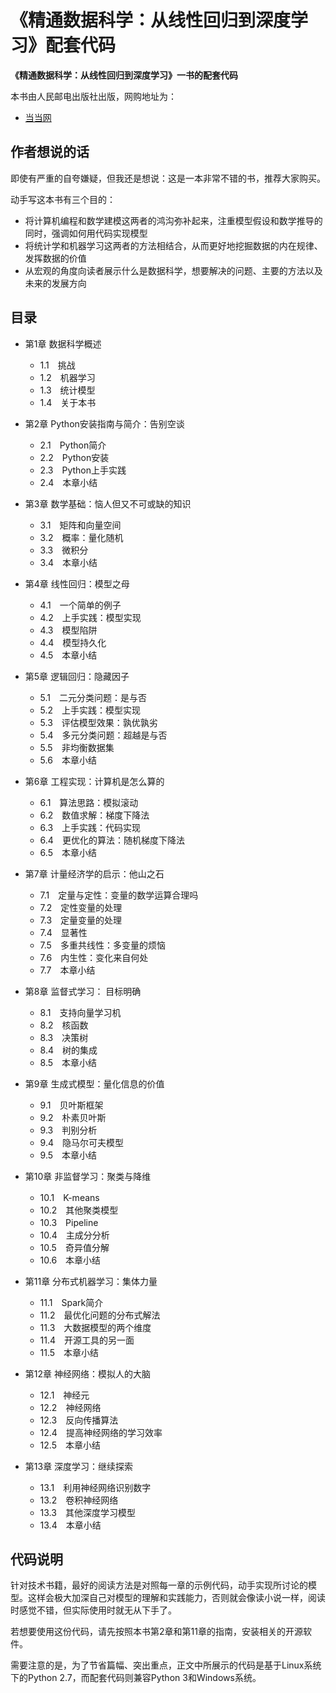 # 《精通数据科学：从线性回归到深度学习》配套代码


**《精通数据科学：从线性回归到深度学习》一书的配套代码**

本书由人民邮电出版社出版，网购地址为：

* [当当网](http://product.dangdang.com/25269988.html)


## 作者想说的话

即使有严重的自夸嫌疑，但我还是想说：这是一本非常不错的书，推荐大家购买。

动手写这本书有三个目的：
	
- 将计算机编程和数学建模这两者的鸿沟弥补起来，注重模型假设和数学推导的同时，强调如何用代码实现模型
- 将统计学和机器学习这两者的方法相结合，从而更好地挖掘数据的内在规律、发挥数据的价值
- 从宏观的角度向读者展示什么是数据科学，想要解决的问题、主要的方法以及未来的发展方向


## 目录
- 第1章  数据科学概述	
	- 1.1　挑战
	- 1.2　机器学习	- 1.3　统计模型	- 1.4　关于本书- 第2章  Python安装指南与简介：告别空谈	- 2.1　Python简介	- 2.2　Python安装	- 2.3　Python上手实践	- 2.4　本章小结- 第3章  数学基础：恼人但又不可或缺的知识	- 3.1　矩阵和向量空间	- 3.2　概率：量化随机	- 3.3　微积分	- 3.4　本章小结- 第4章  线性回归：模型之母	- 4.1　一个简单的例子	- 4.2　上手实践：模型实现	- 4.3　模型陷阱	- 4.4　模型持久化	- 4.5　本章小结- 第5章  逻辑回归：隐藏因子	- 5.1　二元分类问题：是与否	- 5.2　上手实践：模型实现	- 5.3　评估模型效果：孰优孰劣	- 5.4　多元分类问题：超越是与否	- 5.5　非均衡数据集	- 5.6　本章小结- 第6章  工程实现：计算机是怎么算的	- 6.1　算法思路：模拟滚动	- 6.2　数值求解：梯度下降法	- 6.3　上手实践：代码实现	- 6.4　更优化的算法：随机梯度下降法	- 6.5　本章小结- 第7章  计量经济学的启示：他山之石	- 7.1　定量与定性：变量的数学运算合理吗	- 7.2　定性变量的处理	- 7.3　定量变量的处理	- 7.4　显著性	- 7.5　多重共线性：多变量的烦恼	- 7.6　内生性：变化来自何处	- 7.7　本章小结- 第8章  监督式学习： 目标明确	- 8.1　支持向量学习机	- 8.2　核函数	- 8.3　决策树	- 8.4　树的集成	- 8.5　本章小结- 第9章  生成式模型：量化信息的价值	- 9.1　贝叶斯框架	- 9.2　朴素贝叶斯	- 9.3　判别分析	- 9.4　隐马尔可夫模型	- 9.5　本章小结- 第10章  非监督学习：聚类与降维	- 10.1　K-means	- 10.2　其他聚类模型	- 10.3　Pipeline	- 10.4　主成分分析	- 10.5　奇异值分解	- 10.6　本章小结- 第11章  分布式机器学习：集体力量	- 11.1　Spark简介	- 11.2　最优化问题的分布式解法	- 11.3　大数据模型的两个维度	- 11.4　开源工具的另一面	- 11.5　本章小结- 第12章  神经网络：模拟人的大脑	- 12.1　神经元	- 12.2　神经网络	- 12.3　反向传播算法	- 12.4　提高神经网络的学习效率	- 12.5　本章小结- 第13章  深度学习：继续探索	- 13.1　利用神经网络识别数字	- 13.2　卷积神经网络	- 13.3　其他深度学习模型	- 13.4　本章小结	


## 代码说明

针对技术书籍，最好的阅读方法是对照每一章的示例代码，动手实现所讨论的模型。这样会极大加深自己对模型的理解和实践能力，否则就会像读小说一样，阅读时感觉不错，但实际使用时就无从下手了。

若想要使用这份代码，请先按照本书第2章和第11章的指南，安装相关的开源软件。需要注意的是，为了节省篇幅、突出重点，正文中所展示的代码是基于Linux系统下的Python 2.7，而配套代码则兼容Python 3和Windows系统。